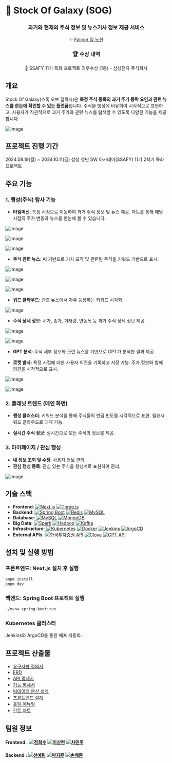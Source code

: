 # 🚀 Stock Of Galaxy (SOG)

<div align="center">

<h3>
과거와 현재의 주식 정보 및 뉴스기사 정보 제공 서비스
</h3>
<div>
    ✨ <a href="https://www.notion.so/SSAFY-df70a221ba984927b8fed0d68d34dd92">Falcon 팀 노션</a>
  </div>

<h3>🏆 수상 내역</h3>
  <div align="center">
    <p>🥇 SSAFY 11기 특화 프로젝트 최우수상 (1등) - 삼성전자 주식회사</p>
  </div>
</div>

## 개요

Stock Of Galaxy(스톡 오브 갤럭시)은 **특정 주식 종목의 과거 주가 등락 요인과 관련 뉴스를 한눈에 확인할 수 있는 플랫폼**입니다. 주식을 행성에 비유하여 시각적으로 표현하고, 사용자가 직관적으로 과거 주가와 관련 뉴스를 탐색할 수 있도록 다양한 기능을 제공합니다.

![image](/image/home.png)

## 프로젝트 진행 기간

2024.08.19(월) ~ 2024.10.11(금)
삼성 청년 SW 아카데미(SSAFY) 11기 2학기 특화 프로젝트

## 주요 기능

### 1. 행성(주식) 탐사 기능

- **타임머신**: 특정 시점으로 이동하여 과거 주식 정보 및 뉴스 제공. 차트를 통해 해당 시점의 주가 변동과 뉴스를 한눈에 볼 수 있습니다.

![image](/image/timeTravel1.png)

![image](/image/timeTravel2.png)

![image](/image/timeTravel3.png)

- **주식 관련 뉴스**: AI 기반으로 기사 요약 및 관련된 주식을 키워드 기반으로 표시.

![image](/image/stockNews1.png)

![image](/image/stockNews2.png)

![image](/image/stockNews3.png)

- **워드 클라우드**: 관련 뉴스에서 자주 등장하는 키워드 시각화.

![image](/image/wordCloud.png)

- **주식 상세 정보**: 시가, 종가, 거래량, 변동폭 등 과거 주식 상세 정보 제공.

![image](/image/stockDetail1.png)

![image](/image/stockDetail2.png)

- **GPT 분석**: 주식 세부 정보와 관련 뉴스를 기반으로 GPT가 분석한 결과 제공.

- **로켓 발사**: 특정 시점에 대한 사용자 의견을 기록하고 저장 가능. 주가 정보와 함께 의견을 시각적으로 표시.

![image](/image/rocket1.png)

![image](/image/rocket2.png)

### 2. 플래닛 트렌드 (메인 화면)

- **행성 클러스터**: 키워드 분석을 통해 주식들의 언급 빈도를 시각적으로 표현. 필요시 워드 클라우드로 대체 가능.

- **실시간 주식 정보**: 실시간으로 모든 주식의 정보를 제공.

### 3. 마이페이지 / 관심 행성

- **내 정보 조회 및 수정**: 사용자 정보 관리.
- **관심 행성 등록**: 관심 있는 주식을 행성계로 표현하여 관리.

![image](/image/mypage.png)

## 기술 스택

- **Frontend**: [![Next.js](https://img.shields.io/badge/Next.js-000000?style=flat&logo=next.js&logoColor=white)](https://nextjs.org) [![Three.js](https://img.shields.io/badge/Three.js-000000?style=flat&logo=three.js&logoColor=white)](https://threejs.org)
- **Backend**: [![Spring Boot](https://img.shields.io/badge/Spring_Boot-6DB33F?style=flat&logo=spring-boot&logoColor=white)](https://spring.io/projects/spring-boot) [![Redis](https://img.shields.io/badge/Redis-DC382D?style=flat&logo=redis&logoColor=white)](https://redis.io) [![MySQL](https://img.shields.io/badge/MySQL-4479A1?style=flat&logo=mysql&logoColor=white)](https://www.mysql.com)
- **Database**: [![MySQL](https://img.shields.io/badge/MySQL-4479A1?style=flat&logo=mysql&logoColor=white)](https://www.mysql.com) [![MongoDB](https://img.shields.io/badge/MongoDB-47A248?style=flat&logo=mongodb&logoColor=white)](https://www.mongodb.com)
- **Big Data**: [![Spark](https://img.shields.io/badge/Apache%20Spark-E25A1C?style=flat&logo=apache-spark&logoColor=white)](https://spark.apache.org) [![Hadoop](https://img.shields.io/badge/Apache%20Hadoop-66CCFF?style=flat&logo=apache-hadoop&logoColor=white)](https://hadoop.apache.org) [![Kafka](https://img.shields.io/badge/Apache%20Kafka-231F20?style=flat&logo=apache-kafka&logoColor=white)](https://kafka.apache.org)
- **Infrastructure**: [![Kubernetes](https://img.shields.io/badge/Kubernetes-326CE5?style=flat&logo=kubernetes&logoColor=white)](https://kubernetes.io) [![Docker](https://img.shields.io/badge/Docker-2496ED?style=flat&logo=docker&logoColor=white)](https://www.docker.com) [![Jenkins](https://img.shields.io/badge/Jenkins-D24939?style=flat&logo=jenkins&logoColor=white)](https://www.jenkins.io) [![ArgoCD](https://img.shields.io/badge/ArgoCD-0091E2?style=flat&logo=argo&logoColor=white)](https://argoproj.github.io)
- **External APIs**: [![한국투자증권 API](https://img.shields.io/badge/한국투자증권_API-blue)](https://api.koreainvestment.com) [![Clova](https://img.shields.io/badge/Clova-52C41A?style=flat&logo=naver&logoColor=white)](https://www.ncloud.com/product/aiService/clova) [![GPT API](https://img.shields.io/badge/GPT_API-FF9900?style=flat&logo=openai&logoColor=white)](https://openai.com)

## 설치 및 실행 방법

### 프론트엔드: Next.js 설치 후 실행

```bash
pnpm install
pnpm dev
```

### 백엔드: Spring Boot 프로젝트 실행

```bash
./mvnw spring-boot:run
```

### Kubernetes 클러스터

Jenkins와 ArgoCD를 통한 배포 자동화.

## 프로젝트 산출물

- [요구사항 정의서](https://codingteststudy.notion.site/1-11c5e78bfb2e8014bceed79cf345fa9c?pvs=4)
- [ERD](https://codingteststudy.notion.site/ERD-1-11c5e78bfb2e80b99ea3d8f49eec493d?pvs=4)
- [API 명세서](https://codingteststudy.notion.site/API-1-11c5e78bfb2e80749541d75029ae2239?pvs=4)
- [기능 명세서](https://codingteststudy.notion.site/1-11c5e78bfb2e8055a293cead373efd75?pvs=4)
- [빅데이터 분산 설계](https://codingteststudy.notion.site/1-11c5e78bfb2e8070ad81eea0c7da768a?pvs=4)
- [프론트엔드 설계](https://codingteststudy.notion.site/1-11c5e78bfb2e8059869bf11783070706?pvs=4)
- [포팅 매뉴얼](https://codingteststudy.notion.site/1-11c5e78bfb2e809abac1c3279f3c7734?pvs=4)
- [간트 차트](https://zenith-sloth-0ff.notion.site/f4cfb300a9ce44b8972df786e840571f?v=5ca4a3b6151f477d865ceb0aaffd9c34&pvs=4)

## 팀원 정보

#### Frontend : [![정희수](https://img.shields.io/badge/-정희수-blueviolet?style=for-the-badge&logo=github&logoColor=white)](https://github.com/jungheesu) [![이상현](https://img.shields.io/badge/-이상현-blueviolet?style=for-the-badge&logo=github&logoColor=white)](https://github.com/sanghyun) [![차민주](https://img.shields.io/badge/-차민주-blueviolet?style=for-the-badge&logo=github&logoColor=white)](https://github.com/minju)

#### Backend : [![선예림](https://img.shields.io/badge/-선예림-green?style=for-the-badge&logo=github&logoColor=white)](https://github.com/yerimseon) [![박지훈](https://img.shields.io/badge/-박지훈-green?style=for-the-badge&logo=github&logoColor=white)](https://github.com/jihunpark) [![손배준](https://img.shields.io/badge/-손배준-green?style=for-the-badge&logo=github&logoColor=white)](https://github.com/baejoon)
